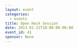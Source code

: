```yaml
---
layout: event
categories: 
  - events
title: Open Hack Session
date: 2013-01-22T18:00:00-06:00
event_id: 41
sponsor: None
---
```



